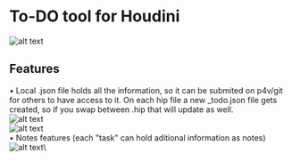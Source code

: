 # To-DO tool for Houdini
![alt text](https://github.com/ianistor/ian_houdini_todo/blob/main/todo_ui2.png)
## Features

• Local .json file holds all the information, so it can be submited on p4v/git for others to have access to it.
On each hip file a new _todo.json file gets created, so if you swap between .hip that will update as well.\
![alt text](https://github.com/ianistor/ian_houdini_todo/blob/main/folder2.png)\
![alt text](https://github.com/ianistor/ian_houdini_todo/blob/main/folder1.png)\
• Notes features (each "task" can hold aditional information as notes)\
![alt text](https://github.com/ianistor/ian_houdini_todo/blob/main/todo_ui.png)\

